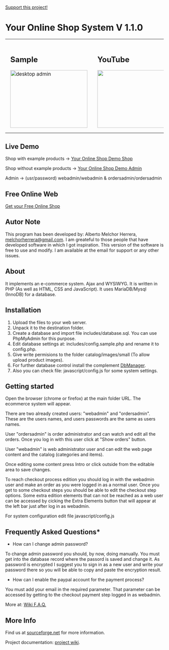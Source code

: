 [Support this project!](https://www.patreon.com/bePatron?u=18217513)

# Your Online Shop System V 1.1.0

<table>
  <tr>
    <td style="padding:1em">
      <h2>Sample</h2>
      <a href="https://a.fsdn.com/con/app/proj/youronlineshop/screenshots/widescreen.png/max/max/1">
        <img itemprop="screenshot" src="https://a.fsdn.com/con/app/proj/youronlineshop/screenshots/widescreen.png/245/183/1" width="245" height="183" srcset="//a.fsdn.com/con/app/proj/youronlineshop/screenshots/widescreen.png/245/183/1.5 1.5x, //a.fsdn.com/con/app/proj/youronlineshop/screenshots/widescreen.png/245/183/2 2x" alt="desktop admin">
      </a>
    </td>
    <td style="padding:1em">
      <h2>YouTube</h2>
      <a title="You Tube Video" rel="section" href="https://www.youtube.com/embed/V6koxAigX5E?rel=0">
        <img src="https://img.youtube.com/vi/V6koxAigX5E/hqdefault.jpg" width="245" height="183">
      </a>
    </td>
  </tr>
</table>

## Live Demo

Shop with example products -> [Your Online Shop Demo Shop](http://youronlineshop.sourceforge.net/sample/)

Shop without example products -> [Your Online Shop Demo Admin](http://youronlineshop.sourceforge.net/test/)

Admin -> (usr/password) webadmin/webadmin & ordersadmin/ordersadmin

## Free Online Web

[Get your Free Online Shop](http://youronlineshop.sourceforge.net/shop/)

## Autor Note

This program has been developed by: Alberto Melchor Herrera, melchorherrera@gmail.com. I am greateful to those people that have developed software in which I got inspiration. This version of the software is free to use and modify. I am available at the email for support or any other issues.


## About

It implements an e-commerce system. Ajax and WYSIWYG. It is written in PHP (As well as HTML, CSS and JavaScript). It uses MariaDB/Mysql (InnoDB) for a database.


## Installation

1. Upload the files to your web server.
2. Unpack it to the destination folder.
3. Create a database and import file includes/database.sql. You can use PhpMyAdmin for this purpose.
4. Edit database settings at: includes/config.sample.php and rename it to config.php.
5. Give write permisions to the folder catalog/images/small (To allow upload product images).
6. For further database control install the complement [DbManager](https://sourceforge.net/projects/freshhh-dbmanager/).
7. Also you can check file: javascript/config.js for some system settings.

## Getting started

Open the browser (chrome or firefox) at the main folder URL. The ecommerce system will appear.

There are two already created users: "webadmin" and "ordersadmin". These are the users names, and users passwords are the same as users names.

User "ordersadmin" is order administrator and can watch and edit all the orders. Once you log in with this user click at "Show orders" button.

User "webadmin" is web administrator user and can edit the web page content and the catalog (categories and items).

Once editing some content press Intro or click outside from the editable area to save changes.

To reach checkout process edition you should log in with the webadmin user and make an order as you were logged in as a normal user. Once you get to some checkout steps you should be able to edit the checkout step options. Some extra edition elements that can not be reached as a web user can be accessed by cicking the Extra Elements button that will appear at the left bar just after log in as webadmin.

For system configuration edit file javascript/config.js

## Frequently Asked Questions*

- How can I change admin password?

To change admin password you should, by now, doing manually. You must get into the database record where the passord is saved and change it. As password is encrypted I suggest you to sign in as a new user and write your password there so you will be able to copy and paste the encryption result.

- How can I enable the paypal account for the payment process?

You must add your email in the required parameter. That parameter can be accessed by getting to the checkout payment step logged in as webadmin.

More at:  [Wiki F.A.Q.](https://github.com/petazeta/youronlineshop/wiki/Frequently-Asked-Questions)

## More Info

Find us at [sourceforge.net](https://sourceforge.net/projects/youronlineshop/) for more information.

Project documentation: [project wiki](https://github.com/petazeta/youronlineshop/wiki/).
